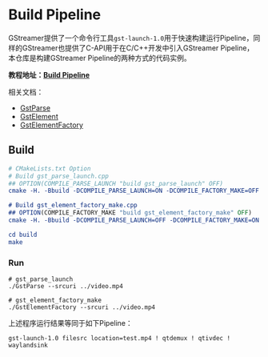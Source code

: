 # Build Pipeline

GStreamer提供了一个命令行工具`gst-launch-1.0`用于快速构建运行Pipeline，同样的GStreamer也提供了C-API用于在C/C++开发中引入GStreamer Pipeline，本仓库是构建GStreamer Pipeline的两种方式的代码实例。

**教程地址：[Build Pipeline](https://ricardolu.gitbook.io/gstreamer/application-development/build-pipeline)**

相关文档：

- [GstParse](https://gstreamer.freedesktop.org/documentation/gstreamer/gstparse.html?gi-language=c#gstparse-page)
- [GstElement](https://gstreamer.freedesktop.org/documentation/gstreamer/gstelement.html?gi-language=c#gst_element_link)
- [GstElementFactory](https://gstreamer.freedesktop.org/documentation/gstreamer/gstelementfactory.html?gi-language=c#gstelementfactory-page)

## Build

```cmake
# CMakeLists.txt Option
# Build gst_parse_launch.cpp
## OPTION(COMPILE_PARSE_LAUNCH "build gst_parse_launch" OFF)
cmake -H. -Bbuild -DCOMPILE_PARSE_LAUNCH=ON -DCOMPILE_FACTORY_MAKE=OFF

# Build gst_element_factory_make.cpp
## OPTION(COMPILE_FACTORY_MAKE "build gst_element_factory_make" OFF)
cmake -H. -Bbuild -DCOMPILE_PARSE_LAUNCH=OFF -DCOMPILE_FACTORY_MAKE=ON

cd build
make
```

### Run

```shell
# gst_parse_launch
./GstParse --srcuri ../video.mp4

# gst_element_factory_make
./GstElementFactory --srcuri ../video.mp4
```

上述程序运行结果等同于如下Pipeline：

```shell
gst-launch-1.0 filesrc location=test.mp4 ! qtdemux ! qtivdec ! waylandsink
```

